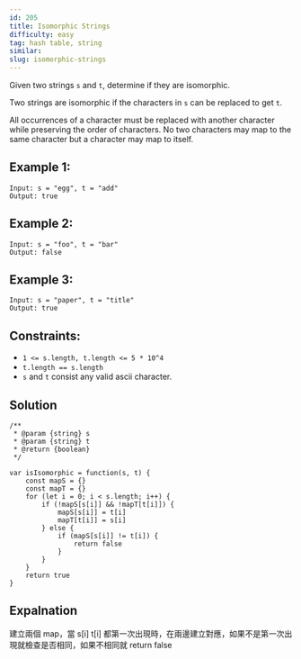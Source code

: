 ```yaml
---
id: 205
title: Isomorphic Strings
difficulty: easy
tag: hash table, string
similar:
slug: isomorphic-strings
---
```


Given two strings `s` and `t`, determine if they are isomorphic.

Two strings are isomorphic if the characters in `s` can be replaced to get `t`.

All occurrences of a character must be replaced with another character while preserving the order of characters. No two characters may map to the same character but a character may map to itself.

## Example 1:

```
Input: s = "egg", t = "add"
Output: true
```

## Example 2:

```
Input: s = "foo", t = "bar"
Output: false
```

## Example 3:

```
Input: s = "paper", t = "title"
Output: true
```

## Constraints:

- `1 <= s.length, t.length <= 5 * 10^4`
- `t.length == s.length`
- `s` and `t` consist any valid ascii character.

## Solution

```
/**
 * @param {string} s
 * @param {string} t
 * @return {boolean}
 */

var isIsomorphic = function(s, t) {
    const mapS = {}
    const mapT = {}
    for (let i = 0; i < s.length; i++) {
        if (!mapS[s[i]] && !mapT[t[i]]) {
            mapS[s[i]] = t[i]
            mapT[t[i]] = s[i]
        } else {
            if (mapS[s[i]] != t[i]) {
                return false
            }
        }
    }
    return true
}
```

## Expalnation

建立兩個 map，當 s[i] t[i] 都第一次出現時，在兩邊建立對應，如果不是第一次出現就檢查是否相同，如果不相同就 return false
